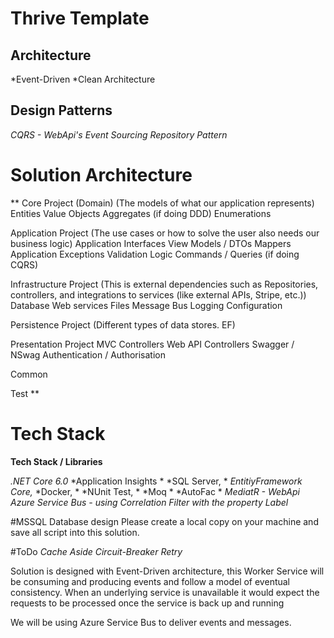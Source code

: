 # Thrive Template

## Architecture


*Event-Driven
*Clean Architecture

## Design Patterns
*CQRS - WebApi's*
*Event Sourcing*
*Repository Pattern*



# Solution Architecture

**
Core Project (Domain) (The models of what our application represents)
	Entities
	Value Objects
	Aggregates (if doing DDD)
	Enumerations


Application Project  (The use cases or how to solve the user also needs our business logic)
	Application Interfaces
	View Models / DTOs
	Mappers
	Application Exceptions
	Validation
	Logic
	Commands / Queries (if doing CQRS)


Infrastructure Project  (This is external dependencies such as Repositories, controllers, and integrations to services (like external APIs, Stripe, etc.))
	Database
	Web services
	Files
	Message Bus
	Logging
	Configuration

Persistence Project (Different types of data stores. EF)

Presentation Project
	MVC Controllers
	Web API Controllers
	Swagger / NSwag
	Authentication / Authorisation

Common


Test
**

# Tech Stack
**Tech Stack / Libraries**

*.NET Core 6.0*
*Application Insights *
*SQL Server, *
*EntitiyFramework Core,*
*Docker, *
*NUnit Test, *
*Moq *
*AutoFac *
*MediatR - WebApi*
*Azure Service Bus - using Correlation Filter with the property Label*

#MSSQL Database design
Please create a local copy on your machine and save all script into this solution. 

#ToDo
*Cache Aside*
*Circuit-Breaker*
*Retry*

Solution is designed with Event-Driven architecture, this Worker Service will be consuming and producing events and follow a model of eventual consistency. 
When an underlying service is unavailable it would expect the requests to be processed once the service is back up and running 

We will be using Azure Service Bus to deliver events and messages. 


